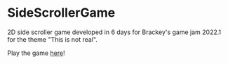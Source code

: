 # SideScrollerGame
 2D side scroller game developed in 6 days for Brackey's game jam 2022.1 for the theme "This is not real".
 
 Play the game [here](https://xdevapps.itch.io/un-real)!
